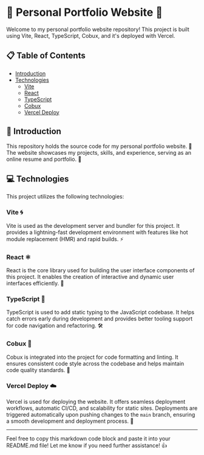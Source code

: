 # 🌟 Personal Portfolio Website 🚀

Welcome to my personal portfolio website repository! This project is built using Vite, React, TypeScript, Cobux, and it's deployed with Vercel.

## 📋 Table of Contents

- [Introduction](#introduction)
- [Technologies](#technologies)
  - [Vite](#vite)
  - [React](#react)
  - [TypeScript](#typescript)
  - [Cobux](#cobux)
  - [Vercel Deploy](#vercel-deploy)

## 🚀 Introduction

This repository holds the source code for my personal portfolio website. 🎨 The website showcases my projects, skills, and experience, serving as an online resume and portfolio. 💼

## 💻 Technologies

This project utilizes the following technologies:

### Vite 🌀

Vite is used as the development server and bundler for this project. It provides a lightning-fast development environment with features like hot module replacement (HMR) and rapid builds. ⚡

### React ⚛️

React is the core library used for building the user interface components of this project. It enables the creation of interactive and dynamic user interfaces efficiently. 🔧

### TypeScript 🔷

TypeScript is used to add static typing to the JavaScript codebase. It helps catch errors early during development and provides better tooling support for code navigation and refactoring. 🛠️

### Cobux 🧹

Cobux is integrated into the project for code formatting and linting. It ensures consistent code style across the codebase and helps maintain code quality standards. 📝

### Vercel Deploy ☁️

Vercel is used for deploying the website. It offers seamless deployment workflows, automatic CI/CD, and scalability for static sites. Deployments are triggered automatically upon pushing changes to the `main` branch, ensuring a smooth development and deployment process. 🚀

---

Feel free to copy this markdown code block and paste it into your README.md file! Let me know if you need further assistance! 👍
